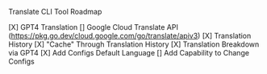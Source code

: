 
Translate CLI Tool Roadmap

[X] GPT4 Translation
[] Google Cloud Translate API (https://pkg.go.dev/cloud.google.com/go/translate/apiv3)
[X] Translation History
[X] "Cache" Through Translation History
[X] Translation Breakdown via GPT4
[X] Add Configs Default Language
[] Add Capability to Change Configs